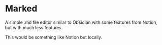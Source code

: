 # Marked
A simple .md file editor similar to Obsidian with some features from Notion, but with much less features.

This would be something like Notion but locally.

